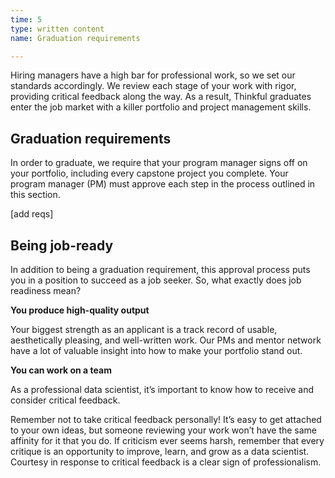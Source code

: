 ```yaml
---
time: 5
type: written content
name: Graduation requirements

---
```


Hiring managers have a high bar for professional work, so we set our standards accordingly. We review each stage of your work with rigor, providing critical feedback along the way. As a result, Thinkful graduates enter the job market with a killer portfolio and project management skills.

## Graduation requirements

In order to graduate, we require that your program manager signs off on your portfolio, including every capstone project you complete. Your program manager (PM) must approve each step in the process outlined in this section.

[add reqs]

## Being job-ready

In addition to being a graduation requirement, this approval process puts you in a position to succeed as a job seeker. So, what exactly does job readiness mean?

**You produce high-quality output**

Your biggest strength as an applicant is a track record of usable, aesthetically pleasing, and well-written work. Our PMs and mentor network have a lot of valuable insight into how to make your portfolio stand out.

**You can work on a team**

As a professional data scientist, it’s important to know how to receive and consider critical feedback.

Remember not to take critical feedback personally! It’s easy to get attached to your own ideas, but someone reviewing your work won’t have the same affinity for it that you do. If criticism ever seems harsh, remember that every critique is an opportunity to improve, learn, and grow as a data scientist. Courtesy in response to critical feedback is a clear sign of professionalism.
